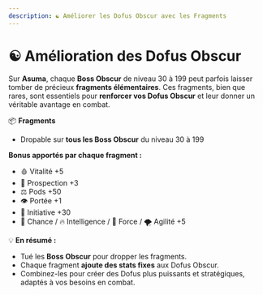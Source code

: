 ```yaml
---
description: ☯️ Améliorer les Dofus Obscur avec les Fragments
---
```


# ☯️ Amélioration des Dofus Obscur

Sur **Asuma**, chaque **Boss Obscur** de niveau 30 à 199 peut parfois laisser tomber de précieux **fragments élémentaires**. Ces fragments, bien que rares, sont essentiels pour **renforcer vos Dofus Obscur** et leur donner un véritable avantage en combat.

📦 **Fragments**

* Dropable sur **tous les Boss Obscur** du niveau 30 à 199

**Bonus apportés par chaque fragment :**

* 🩸 Vitalité +5
* 💎 Prospection +3
* ⚖️ Pods +50
* 👁️ Portée +1
* 🏁 Initiative +30
* 🌊 Chance / 🔥 Intelligence / 💪 Force / 🌪️ Agilité +5

💡 **En résumé :**

* Tué les **Boss Obscur** pour dropper les fragments.
* Chaque fragment **ajoute des stats fixes** aux Dofus Obscur.
* Combinez-les pour créer des Dofus plus puissants et stratégiques, adaptés à vos besoins en combat.
